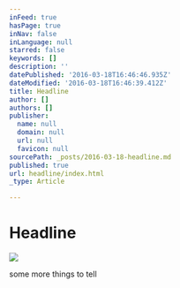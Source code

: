 ```yaml
---
inFeed: true
hasPage: true
inNav: false
inLanguage: null
starred: false
keywords: []
description: ''
datePublished: '2016-03-18T16:46:46.935Z'
dateModified: '2016-03-18T16:46:39.412Z'
title: Headline
author: []
authors: []
publisher:
  name: null
  domain: null
  url: null
  favicon: null
sourcePath: _posts/2016-03-18-headline.md
published: true
url: headline/index.html
_type: Article

---
```

# Headline
![](https://the-grid-user-content.s3-us-west-2.amazonaws.com/84b03d91-63da-4e1d-b90b-4102b440f917.jpg)

some more things to tell